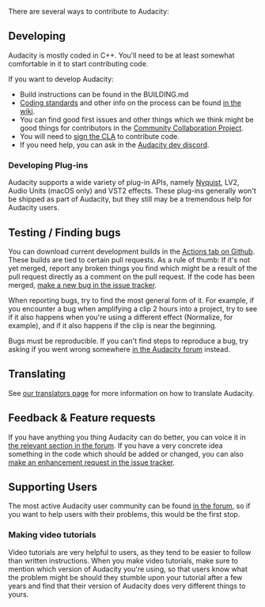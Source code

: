 There are several ways to contribute to Audacity: 

## Developing

Audacity is mostly coded in C++. You'll need to be at least somewhat comfortable in it to start contributing code. 

If you want to develop Audacity: 

* Build instructions can be found in the BUILDING.md
* [Coding standards](https://github.com/audacity/audacity/wiki/Coding-Standards) and other info on the process can be found [in the wiki](https://github.com/audacity/audacity/wiki). 
* You can find good first issues and other things which we think might be good things for contributors in the [Community Collaboration Project](https://github.com/audacity/audacity/projects/15).
* You will need to [sign the CLA](https://www.audacityteam.org/cla/) to contribute code.
* If you need help, you can ask in the [Audacity dev discord](https://discord.gg/N3XKxzTrq3).

### Developing Plug-ins

Audacity supports a wide variety of plug-in APIs, namely [Nyquist](https://manual.audacityteam.org/man/nyquist.html), LV2, Audio Units (macOS only) and VST2 effects. These plug-ins generally won't be shipped as part of Audacity, but they still may be a tremendous help for Audacity users.

## Testing / Finding bugs

You can download current development builds in the [Actions tab on Github](https://github.com/audacity/audacity/actions). These builds are tied to certain pull requests. As a rule of thumb: If it's not yet merged, report any broken things you find which might be a result of the pull request directly as a comment on the pull request. If the code has been merged, [make a new bug in the issue tracker](https://github.com/audacity/audacity/issues/new/choose).

When reporting bugs, try to find the most general form of it. For example, if you encounter a bug when amplifying a clip 2 hours into a project, try to see if it also happens when you're using a different effect (Normalize, for example), and if it also happens if the clip is near the beginning. 

Bugs must be reproducible. If you can't find steps to reproduce a bug, try asking if you went wrong somewhere [in the Audacity forum](https://forum.audacityteam.org/index.php) instead. 

## Translating

See [our translators page](https://www.audacityteam.org/community/translators/) for more information on how to translate Audacity. 

## Feedback & Feature requests

If you have anything you thing Audacity can do better, you can voice it in [the relevant section in the forum](https://forum.audacityteam.org/viewforum.php?f=25). If you have a very concrete idea something in the code which should be added or changed, you can also  [make an enhancement request in the issue tracker](https://github.com/audacity/audacity/issues/new/choose).

## Supporting Users

The most active Audacity user community can be found [in the forum](https://forum.audacityteam.org/index.php), so if you want to help users with their problems, this would be the first stop.

### Making video tutorials

Video tutorials are very helpful to users, as they tend to be easier to follow than written instructions. When you make video tutorials, make sure to mention which version of Audacity you're using, so that users know what the problem might be should they stumble upon your tutorial after a few years and find that their version of Audacity does very different things to yours.
